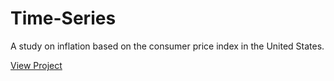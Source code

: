 # Time-Series

A study on inflation based on the consumer price index in the United States.

 [View Project](https://duranmendez.github.io/Time-Series/Project_Report.pdf)

